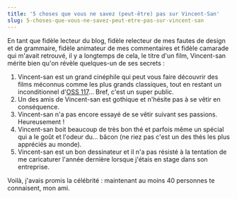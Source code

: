 ```yaml
---
title: '5 choses que vous ne savez (peut-être) pas sur Vincent-San'
slug: 5-choses-que-vous-ne-savez-peut-etre-pas-sur-vincent-san
---
```


En tant que fidèle lecteur du blog, fidèle relecteur de mes fautes de design et de grammaire, fidèle animateur de mes commentaires et fidèle camarade qui m'avait retrouvé, il y a longtemps de cela, le titre d'un film, Vincent-san mérite bien qu'on révèle quelques-un de ses secrets :

1.  Vincent-san est un grand cinéphile qui peut vous faire découvrir des films méconnus comme les plus grands classiques, tout en restant un inconditionnel d'[OSS 117](http://www.allocine.fr/film/fichefilm_gen_cfilm=61099.html)… Bref, c'est un super public.
2.  Un des amis de Vincent-san est gothique et n'hésite pas à se vêtir en conséquence.
3.  Vincent-san n'a pas encore essayé de se vêtir suivant ses passions. Heureusement !
4.  Vincent-san boit beaucoup de très bon thé et parfois même un spécial qui a le goût et l'odeur du… bâcon (ne riez pas c'est un des thés les plus appréciés au monde).
5.  Vincent-san est un bon dessinateur et il n'a pas résisté à la tentation de me caricaturer l'année dernière lorsque j'étais en stage dans son entreprise.

Voilà, j'avais promis la célébrité : maintenant au moins 40 personnes te connaisent, mon ami.
